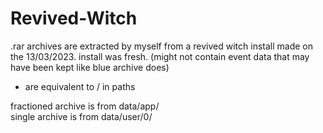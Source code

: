 # Revived-Witch

.rar archives are extracted by myself from a revived witch install made on the 13/03/2023. install was fresh. (might not contain event data that may have been kept like blue archive does)

- are equivalent to / in paths

fractioned archive is from data/app/  
single archive is from data/user/0/
